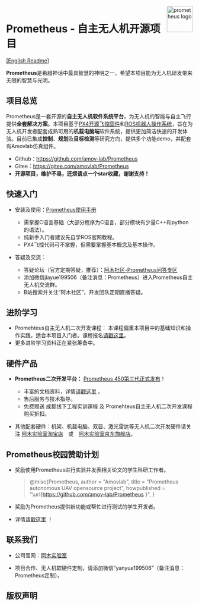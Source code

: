 <img src="https://z3.ax1x.com/2021/05/05/gKVnHJ.png" alt="prometheus logo" align="right" height="70" />

# Prometheus - 自主无人机开源项目

[[English Readme]](https://github.com/amov-lab/Prometheus/blob/master/README_EN.md)

**Prometheus**是希腊神话中最具智慧的神明之一，希望本项目能为无人机研发带来无限的智慧与光明。

## 项目总览

Prometheus是一套开源的**自主无人机软件系统平台**，为无人机的智能与自主飞行提供**全套解决方案**。本项目基于[PX4开源飞控固件](https://docs.px4.io/main/zh/index.html)和[ROS机器人操作系统](https://wiki.ros.org/)，旨在为无人机开发者配套成熟可用的**机载电脑端**软件系统，提供更加简洁快速的开发体验。目前已集成**控制**、**规划**及**目标检测**等研究方向，提供多个功能demo，并配套有Amovlab仿真组件。

 - Github：https://github.com/amov-lab/Prometheus
 - Gitee：https://gitee.com/amovlab/Prometheus
 - **开源项目，维护不易，还烦请点一个star收藏，谢谢支持！**

## 快速入门

 - 安装及使用：[Prometheus使用手册](https://wiki.amovlab.com/public/prometheus-wiki/)
    - 需掌握C语言基础（大部分程序为C语言，部分模块有少量C++和python的语法）。
    - 纯新手入门者建议先自学ROS官网教程。
    - PX4飞控代码可不掌握，但需要掌握基本概念及基本操作。

 - 答疑及交流：
    - 答疑论坛（官方定期答疑，推荐）：[阿木社区-Prometheus问答专区](https://bbs.amovlab.com/forum.php?mod=forumdisplay&fid=101)
    - 添加微信jiayue199506（备注消息：Prometheus）进入Prometheus自主无人机交流群。
    - B站搜索并关注“阿木社区”，开发团队定期直播答疑。

## 进阶学习

 - Promehteus自主无人机二次开发课程： 本课程偏重本项目中的基础知识和操作实践，适合本项目入门者。课程报名[请戳这里](https://bbs.amovlab.com/plugin.php?id=zhanmishu_video:video&mod=video&cid=43)。
 - 更多进阶学习资料正在紧张筹备中。

## 硬件产品

- **Prometheus二次开发平台：**   [Prometheus 450第三代正式发布](https://mp.weixin.qq.com/s/LdtmLQ2eYUwg-pRklMXL8w)！
    - 丰富的文档资料，详情[请戳这里](https://wiki.amovlab.com/public/prometheuswiki/) 。
    - 售后服务与技术指导。
    - 免费赠送 成都线下工程实训课程 及 Promehteus自主无人机二次开发课程购买折扣。
 
 - 其他配套硬件：机架、机载电脑、双目、激光雷达等无人机二次开发硬件请关注 [阿木实验室淘宝店](https://shop142114972.taobao.com/?spm=a230r.7195193.1997079397.2.67d03d8dJQgFRW)　或　[阿木实验室京东旗舰店](https://mall.jd.com/index-10260560.html?from=pc)。
 


## Prometheus校园赞助计划
 - 奖励使用Prometheus进行实验并发表相关论文的学生科研工作者。
 
   > @misc{Prometheus, author = "Amovlab", title = "Prometheus autonomous UAV opensource project", howpublished = "\url{https://github.com/amov-lab/Prometheus }", } 
 
 - 奖励为Prometheus提供新功能或帮忙进行测试的学生开发者。

- 详情[请戳这里](https://mp.weixin.qq.com/s/zU-iXMKh0An-v6vZXH_Rmg) ！

## 联系我们

- 公司官网：[阿木实验室](https://www.amovlab.com)

- 项目合作、无人机软硬件定制，请添加微信“yanyue199506”（备注消息：Prometheus定制）。

## 版权声明